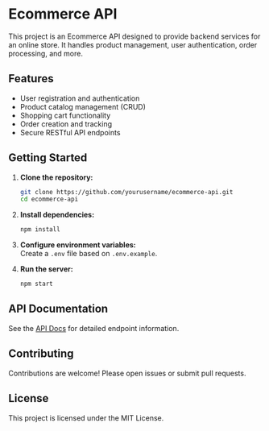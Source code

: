 # Ecommerce API

This project is an Ecommerce API designed to provide backend services for an online store. It handles product management, user authentication, order processing, and more.

## Features

- User registration and authentication
- Product catalog management (CRUD)
- Shopping cart functionality
- Order creation and tracking
- Secure RESTful API endpoints

## Getting Started

1. **Clone the repository:**
    ```bash
    git clone https://github.com/yourusername/ecommerce-api.git
    cd ecommerce-api
    ```

2. **Install dependencies:**
    ```bash
    npm install
    ```

3. **Configure environment variables:**  
    Create a `.env` file based on `.env.example`.

4. **Run the server:**
    ```bash
    npm start
    ```

## API Documentation

See the [API Docs](docs/API.md) for detailed endpoint information.

## Contributing

Contributions are welcome! Please open issues or submit pull requests.

## License

This project is licensed under the MIT License.
